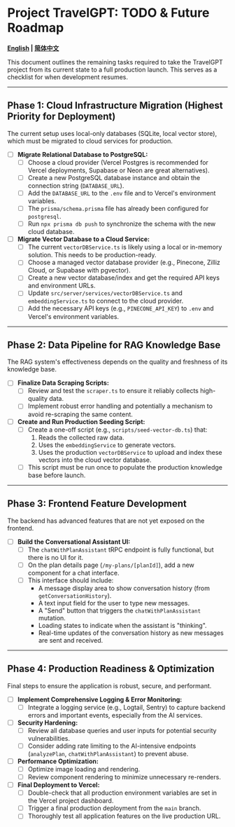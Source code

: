 # Project TravelGPT: TODO & Future Roadmap

**[English](./TODO.md) | [简体中文](./TODO_zh-CN.md)**

This document outlines the remaining tasks required to take the TravelGPT project from its current state to a full production launch. This serves as a checklist for when development resumes.

---

## Phase 1: Cloud Infrastructure Migration (Highest Priority for Deployment)

The current setup uses local-only databases (SQLite, local vector store), which must be migrated to cloud services for production.

-   [ ] **Migrate Relational Database to PostgreSQL:**
    -   [ ] Choose a cloud provider (Vercel Postgres is recommended for Vercel deployments, Supabase or Neon are great alternatives).
    -   [ ] Create a new PostgreSQL database instance and obtain the connection string (`DATABASE_URL`).
    -   [ ] Add the `DATABASE_URL` to the `.env` file and to Vercel's environment variables.
    -   [ ] The `prisma/schema.prisma` file has already been configured for `postgresql`.
    -   [ ] Run `npx prisma db push` to synchronize the schema with the new cloud database.

-   [ ] **Migrate Vector Database to a Cloud Service:**
    -   [ ] The current `vectorDBService.ts` is likely using a local or in-memory solution. This needs to be production-ready.
    -   [ ] Choose a managed vector database provider (e.g., Pinecone, Zilliz Cloud, or Supabase with pgvector).
    -   [ ] Create a new vector database/index and get the required API keys and environment URLs.
    -   [ ] Update `src/server/services/vectorDBService.ts` and `embeddingService.ts` to connect to the cloud provider.
    -   [ ] Add the necessary API keys (e.g., `PINECONE_API_KEY`) to `.env` and Vercel's environment variables.

---

## Phase 2: Data Pipeline for RAG Knowledge Base

The RAG system's effectiveness depends on the quality and freshness of its knowledge base.

-   [ ] **Finalize Data Scraping Scripts:**
    -   [ ] Review and test the `scraper.ts` to ensure it reliably collects high-quality data.
    -   [ ] Implement robust error handling and potentially a mechanism to avoid re-scraping the same content.

-   [ ] **Create and Run Production Seeding Script:**
    -   [ ] Create a one-off script (e.g., `scripts/seed-vector-db.ts`) that:
        1.  Reads the collected raw data.
        2.  Uses the `embeddingService` to generate vectors.
        3.  Uses the production `vectorDBService` to upload and index these vectors into the cloud vector database.
    -   [ ] This script must be run once to populate the production knowledge base before launch.

---

## Phase 3: Frontend Feature Development

The backend has advanced features that are not yet exposed on the frontend.

-   [ ] **Build the Conversational Assistant UI:**
    -   [ ] The `chatWithPlanAssistant` tRPC endpoint is fully functional, but there is no UI for it.
    -   [ ] On the plan details page (`/my-plans/[planId]`), add a new component for a chat interface.
    -   [ ] This interface should include:
        -   A message display area to show conversation history (from `getConversationHistory`).
        -   A text input field for the user to type new messages.
        -   A "Send" button that triggers the `chatWithPlanAssistant` mutation.
        -   Loading states to indicate when the assistant is "thinking".
        -   Real-time updates of the conversation history as new messages are sent and received.

---

## Phase 4: Production Readiness & Optimization

Final steps to ensure the application is robust, secure, and performant.

-   [ ] **Implement Comprehensive Logging & Error Monitoring:**
    -   [ ] Integrate a logging service (e.g., Logtail, Sentry) to capture backend errors and important events, especially from the AI services.

-   [ ] **Security Hardening:**
    -   [ ] Review all database queries and user inputs for potential security vulnerabilities.
    -   [ ] Consider adding rate limiting to the AI-intensive endpoints (`analyzePlan`, `chatWithPlanAssistant`) to prevent abuse.

-   [ ] **Performance Optimization:**
    -   [ ] Optimize image loading and rendering.
    -   [ ] Review component rendering to minimize unnecessary re-renders.

-   [ ] **Final Deployment to Vercel:**
    -   [ ] Double-check that all production environment variables are set in the Vercel project dashboard.
    -   [ ] Trigger a final production deployment from the `main` branch.
    -   [ ] Thoroughly test all application features on the live production URL. 